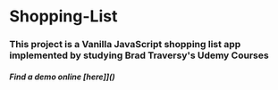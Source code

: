 # Shopping-List

### This project is a Vanilla JavaScript shopping list app implemented by studying Brad Traversy's Udemy Courses

##### Find a demo online [here]]()
